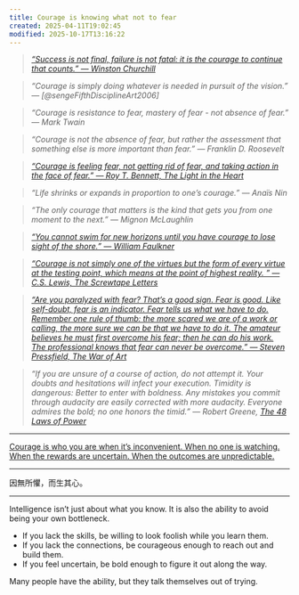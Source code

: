 ```yaml
---
title: Courage is knowing what not to fear
created: 2025-04-11T19:02:45
modified: 2025-10-17T13:16:22
---
```


> _[“Success is not final, failure is not fatal: it is the courage to continue that counts.” — Winston Churchill](https://www.youtube.com/watch?v=uuxMZL6ieWM)_

> _“Courage is simply doing whatever is needed in pursuit of the vision.” ― [@sengeFifthDisciplineArt2006]_

> _“Courage is resistance to fear, mastery of fear - not absence of fear.” — Mark Twain_

> _“Courage is not the absence of fear, but rather the assessment that something else is more important than fear.” — Franklin D. Roosevelt_

> _[“Courage is feeling fear, not getting rid of fear, and taking action in the face of fear.” — Roy T. Bennett, The Light in the Heart](https://www.goodreads.com/quotes/7913240-courage-is-feeling-fear-not-getting-rid-of-fear-and)_

> _“Life shrinks or expands in proportion to one’s courage.” — Anaïs Nin_

> _“The only courage that matters is the kind that gets you from one moment to the next.” — Mignon McLaughlin_

> _[“You cannot swim for new horizons until you have courage to lose sight of the shore.” — William Faulkner](https://www.goodreads.com/quotes/132400-you-cannot-swim-for-new-horizons-until-you-have-courage)_

> _[“Courage is not simply one of the virtues but the form of every virtue at the testing point, which means at the point of highest reality. ” ― C.S. Lewis, The Screwtape Letters](https://www.goodreads.com/quotes/37169-courage-is-not-simply-one-of-the-virtues-but-the)_

> _[“Are you paralyzed with fear? That’s a good sign. Fear is good. Like self-doubt, fear is an indicator. Fear tells us what we have to do. Remember one rule of thumb: the more scared we are of a work or calling, the more sure we can be that we have to do it. The amateur believes he must first overcome his fear; then he can do his work. The professional knows that fear can never be overcome.” ― Steven Pressfield, The War of Art](https://www.goodreads.com/work/quotes/722104)_

> _“If you are unsure of a course of action, do not attempt it. Your doubts and hesitations will infect your execution. Timidity is dangerous: Better to enter with boldness. Any mistakes you commit through audacity are easily corrected with more audacity. Everyone admires the bold; no one honors the timid.” ― Robert Greene, [The 48 Laws of Power](https://www.goodreads.com/work/quotes/1297604)_

---

[Courage is who you are when it’s inconvenient. When no one is watching. When the rewards are uncertain. When the outcomes are unpredictable.](https://x.com/SahilBloom/status/1910310140995416458)

---

因無所懼，而生其心。

---

Intelligence isn’t just about what you know. It is also the ability to avoid being your own bottleneck.

* If you lack the skills, be willing to look foolish while you learn them.
* If you lack the connections, be courageous enough to reach out and build them.
* If you feel uncertain, be bold enough to figure it out along the way.

Many people have the ability, but they talk themselves out of trying.
